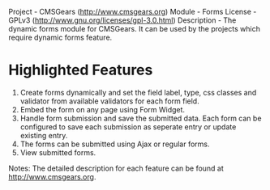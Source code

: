 Project 	- CMSGears (http://www.cmsgears.org)
Module  	- Forms
License 	- GPLv3 (http://www.gnu.org/licenses/gpl-3.0.html)
Description - The dynamic forms module for CMSGears. It can be used by the projects which require dynamic forms feature.

Highlighted Features
=========================================
1. Create forms dynamically and set the field label, type, css classes and validator from available validators for each form field.
2. Embed the form on any page using Form Widget.
3. Handle form submission and save the submitted data. Each form can be configured to save each submission as seperate entry or update existing entry.
4. The forms can be submitted using Ajax or regular forms.
5. View submitted forms.

Notes: The detailed description for each feature can be found at http://www.cmsgears.org.